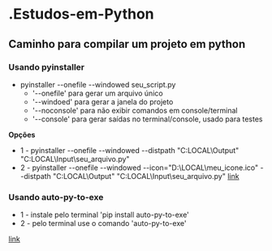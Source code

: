 # .Estudos-em-Python

## Caminho para compilar um projeto em python

### Usando pyinstaller

- pyinstaller --onefile --windowed seu_script.py
    - '--onefile' para gerar um arquivo único
    - '--windoed' para gerar a janela do projeto
    - '--noconsole' para não exibir comandos em console/terminal
    - '--console' para gerar saídas no terminal/console, usado para testes

**Opções**
- 1 - pyinstaller --onefile --windowed --distpath "C:LOCAL\Output" "C:LOCAL\Input\seu_arquivo.py" 
- 2 - pyinstaller --onefile --windowed --icon="D:\LOCAL\meu_icone.ico" --distpath "C:LOCAL\Output" "C:LOCAL\Input\seu_arquivo.py"
[link](https://pyinstaller.org/en/stable/)


### Usando auto-py-to-exe
- 1 - instale pelo terminal 'pip install auto-py-to-exe'
- 2 - pelo terminal use o comando 'auto-py-to-exe'

[link](https://pypi.org/project/auto-py-to-exe/#files)

